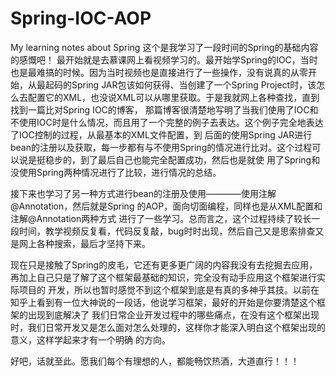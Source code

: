 # Spring-IOC-AOP
My learning notes about Spring
  这个是我学习了一段时间的Spring的基础内容的感慨吧！
  最开始就是去慕课网上看视频学习的。最开始学Spring的IOC，当时也是最难搞的时候。因为当时视频也是直接进行了一些操作，没有说真的从零开始，从最起码的Spring
JAR包该如何获得、当创建了一个Spring Project时，该怎么去配置它的XML，也没说XML可以从哪里获取。于是我就网上各种查找，直到找到一篇比对Spring IOC的博客，
那篇博客很清楚地写明了当我们使用了IOC和不使用IOC时是什么情况，而且用了一个完整的例子去表达。这个例子完全地表达了IOC控制的过程，从最基本的XML文件配置，到
后面的使用Spring JAR进行bean的注册以及获取，每一步都有与不使用Spring的情况进行比对。这个过程可以说是挺稳步的，到了最后自己也能完全配置成功，然后也是就使
用了Spring和没使用Spring两种情况进行了比较，进行情况的总结。

  接下来也学习了另一种方式进行bean的注册及使用————使用注解@Annotation，然后就是Spring 的AOP，面向切面编程，同样也是从XML配置和注解@Annotation两种方式
进行了一些学习。总而言之，这个过程持续了较长一段时间，教学视频反复看，代码反复敲，bug时时出现，然后自己又是思索排查又是网上各种搜索，最后才坚持下来。

  现在只是接触了Spring的皮毛，它还有更多更广阔的内容我没有去挖掘去应用，再加上自己只是了解了这个框架最基础的知识，完全没有动手应用这个框架进行实际项目的
开发，所以也暂时感觉不到这个框架到底是有真的多神乎其技。以前在知乎上看到有一位大神说的一段话，他说学习框架，最好的开始是你要清楚这个框架的出现到底解决了
我们日常企业开发过程中的哪些痛点，在没有这个框架出现时，我们日常开发又是怎么面对怎么处理的，这样你才能深入明白这个框架出现的意义，这样学起来才有一个明确
的方向。

  好吧，话就至此。愿我们每个有理想的人，都能畅饮热酒，大道直行！！！
